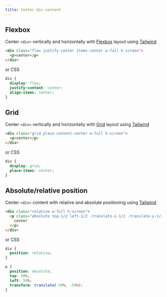 ```yaml
---
title: Center div content
---
```


## Flexbox

Center `<div>` vertically and horizontally with [Flexbox](https://developer.mozilla.org/en-US/docs/Learn/CSS/CSS_layout/Flexbox) layout using [Tailwind](https://play.tailwindcss.com/C1ZhLc4jle)

```html
<div class="flex justify-center items-center w-full h-screen">
  <p>center</p>
</div>
```

or CSS

```css
div {
  display: flex;
  justify-content: center;
  align-items: center;
}
```

## Grid

Center `<div>` vertically and horizontally with [Grid](https://developer.mozilla.org/en-US/docs/Learn/CSS/CSS_layout/Grids) layout using [Tailwind](https://play.tailwindcss.com/YleaVnoPIN)

```html
<div class="grid place-content-center w-full h-screen">
  <p>center</p>
</div>
```

or CSS

```css
div {
  display: grid;
  place-items: center;
}
```

## Absolute/relative position

Center `<div>` content with relative and absolute positioning using [Tailwind](https://play.tailwindcss.com/93dDkcY82t)

```html
<div class="relative w-full h-screen">
  <p class="absolute top-1/2 left-1/2 -translate-x-1/2 -translate-y-1/2">
    center
  </p>
</div>
```

or CSS

```css
div {
  position: relative;
}

p {
  position: absolute;
  top: 50%;
  left: 50%;
  transform: translate(-50%, -50%);
}
```
